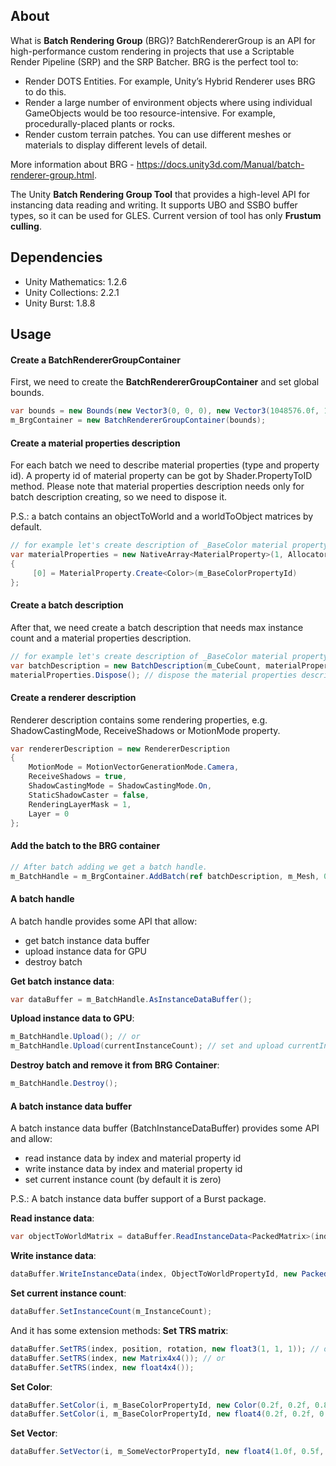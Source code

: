 ## About
What is **Batch Rendering Group** (BRG)? BatchRendererGroup is an API for high-performance custom rendering in projects that use a Scriptable Render Pipeline (SRP) and the SRP Batcher. 
BRG is the perfect tool to:
 - Render DOTS Entities. For example, Unity’s Hybrid Renderer uses BRG to do this.
 - Render a large number of environment objects where using individual GameObjects would be too resource-intensive. For example, procedurally-placed plants or rocks.
 - Render custom terrain patches. You can use different meshes or materials to display different levels of detail.

More information about BRG - https://docs.unity3d.com/Manual/batch-renderer-group.html.

The Unity **Batch Rendering Group Tool** that provides a high-level API for instancing data reading and writing. It supports UBO and SSBO buffer types, so it can be used for GLES. Current version of tool has only **Frustum culling**.

## Dependencies
 - Unity Mathematics: 1.2.6
 - Unity Collections: 2.2.1
 - Unity Burst: 1.8.8

## Usage
#### Create a BatchRendererGroupContainer
First, we need to create the **BatchRendererGroupContainer** and set global bounds.
```c#
var bounds = new Bounds(new Vector3(0, 0, 0), new Vector3(1048576.0f, 1048576.0f, 1048576.0f));
m_BrgContainer = new BatchRendererGroupContainer(bounds);
```

#### Create a material properties description
For each batch we need to describe material properties (type and property id). A property id of material property can be got by Shader.PropertyToID method.
Please note that material properties description needs only for batch description creating, so we need to dispose it.

P.S.: a batch contains an objectToWorld and a worldToObject matrices by default.
```c#
// for example let's create description of _BaseColor material property.
var materialProperties = new NativeArray<MaterialProperty>(1, Allocator.Temp)
{
     [0] = MaterialProperty.Create<Color>(m_BaseColorPropertyId)
};
```

#### Create a batch description
After that, we need create a batch description that needs max instance count and a material properties description.
```c#
// for example let's create description of _BaseColor material property.
var batchDescription = new BatchDescription(m_CubeCount, materialProperties, Allocator.Persistent);
materialProperties.Dispose(); // dispose the material properties description
```

#### Create a renderer description
Renderer description contains some rendering properties, e.g. ShadowCastingMode, ReceiveShadows or MotionMode property.
```c#
var rendererDescription = new RendererDescription
{
    MotionMode = MotionVectorGenerationMode.Camera,
    ReceiveShadows = true,
    ShadowCastingMode = ShadowCastingMode.On,
    StaticShadowCaster = false,
    RenderingLayerMask = 1,
    Layer = 0
};
```

#### Add the batch to the BRG container
```c#
// After batch adding we get a batch handle.
m_BatchHandle = m_BrgContainer.AddBatch(ref batchDescription, m_Mesh, 0, m_Material, ref rendererDescription);
```

#### A batch handle
A batch handle provides some API that allow:
 - get batch instance data buffer
 - upload instance data for GPU
 - destroy batch

**Get batch instance data**:
```c#
var dataBuffer = m_BatchHandle.AsInstanceDataBuffer();
```

**Upload instance data to GPU**:
```c#
m_BatchHandle.Upload(); // or
m_BatchHandle.Upload(currentInstanceCount); // set and upload currentInstanceCount instance count
```

**Destroy batch and remove it from BRG Container**:
```c#
m_BatchHandle.Destroy();
```

#### A batch instance data buffer
A batch instance data buffer (BatchInstanceDataBuffer) provides some API and allow:
 - read instance data by index and material property id
 - write instance data by index and material property id
 - set current instance count (by default it is zero)

P.S.: A batch instance data buffer support of a Burst package.

**Read instance data**:
```c#
var objectToWorldMatrix = dataBuffer.ReadInstanceData<PackedMatrix>(index, ObjectToWorldPropertyId);
```

**Write instance data**:
```c#
dataBuffer.WriteInstanceData(index, ObjectToWorldPropertyId, new PackedMatrix(matrix));
```

**Set current instance count**:
```c#
dataBuffer.SetInstanceCount(m_InstanceCount);
```

And it has some extension methods:
**Set TRS matrix**:
```c#
dataBuffer.SetTRS(index, position, rotation, new float3(1, 1, 1)); // or
dataBuffer.SetTRS(index, new Matrix4x4()); // or
dataBuffer.SetTRS(index, new float4x4());
```

**Set Color**:
```c#
dataBuffer.SetColor(i, m_BaseColorPropertyId, new Color(0.2f, 0.2f, 0.8f)); // or
dataBuffer.SetColor(i, m_BaseColorPropertyId, new float4(0.2f, 0.2f, 0.8f));
```

**Set Vector**:
```c#
dataBuffer.SetVector(i, m_SomeVectorPropertyId, new float4(1.0f, 0.5f, 1.3f));
```

